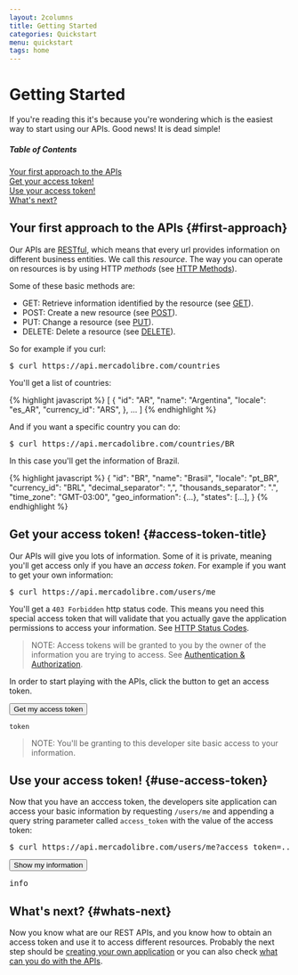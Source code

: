 ```yaml
---
layout: 2columns
title: Getting Started
categories: Quickstart
menu: quickstart
tags: home
---
```


# Getting Started

If you're reading this it's because you're wondering which is the easiest way to start using our APIs. Good news! It is dead simple!

<div class="contents">
<h5>Table of Contents</h5>

<dl>
  <dt><a href="javascript:void(0)" onClick="goToByScroll('first-approach')">Your first approach to the APIs</a></dt>
  <dt><a href="javascript:void(0)" onClick="goToByScroll('access-token-title')">Get your access token!</a></dt>
  <dt><a href="javascript:void(0)" onClick="goToByScroll('use-access-token')">Use your access token!</a></dt>
  <dt><a href="javascript:void(0)" onClick="goToByScroll('whats-next')">What's next?</a></dt>
</dl>
</div>


## Your first approach to the APIs {#first-approach}
Our APIs are [RESTful](http://es.wikipedia.org/wiki/Representational_State_Transfer), which means that every url provides information on different business entities. We call this _resource_. The way you can operate on resources is by using HTTP _methods_ (see [HTTP Methods](http://www.w3.org/Protocols/rfc2616/rfc2616-sec9.html#sec9)).  

Some of these basic methods are:
* GET: Retrieve information identified by the resource (see [GET](http://www.w3.org/Protocols/rfc2616/rfc2616-sec9.html#sec9.3)).
* POST: Create a new resource (see [POST](http://www.w3.org/Protocols/rfc2616/rfc2616-sec9.html#sec9.5)).
* PUT: Change a resource (see [PUT](http://www.w3.org/Protocols/rfc2616/rfc2616-sec9.html#sec9.6)).
* DELETE: Delete a resource (see [DELETE](http://www.w3.org/Protocols/rfc2616/rfc2616-sec9.html#sec9.7)).

So for example if you curl:

<pre class="terminal">$ curl https://api.mercadolibre.com/countries</pre>

You'll get a list of countries:
    
{% highlight javascript %}
[
  {
    "id": "AR",
    "name": "Argentina",
    "locale": "es_AR",
    "currency_id": "ARS",
  },
  ...
]
{% endhighlight %}

And if you want a specific country you can do:

<pre class="terminal">$ curl https://api.mercadolibre.com/countries/BR</pre>

In this case you'll get the information of Brazil.

{% highlight javascript %}
{
  "id": "BR",
  "name": "Brasil",
  "locale": "pt_BR",
  "currency_id": "BRL",
  "decimal_separator": ",",
  "thousands_separator": ".",
  "time_zone": "GMT-03:00",
  "geo_information": {...},
  "states": [...],
}
{% endhighlight %}

## Get your access token! {#access-token-title}
Our APIs will give you lots of information. Some of it is private, meaning you'll get access only if you have an _access token_.
For example if you want to get your own information:

<pre class="terminal">$ curl https://api.mercadolibre.com/users/me</pre>

You'll get a `403 Forbidden` http status code. This means you need this special access token that will validate that you actually gave the application permissions to access your information. See [HTTP Status Codes](http://www.w3.org/Protocols/rfc2616/rfc2616-sec10.html).

> NOTE: Access tokens will be granted to you by the owner of the information you are trying to access. See [Authentication & Authorization](/authentication-and-authorization).

In order to start playing with the APIs, click the button to get an access token.
<p><input class="ch-btn ch-btn-small" type="button" id="get-access-token" value="Get my access token" />
<pre id="token"><code id="access_token">token</code></pre></p>

> NOTE: You'll be granting to this developer site basic access to your information.

## Use your access token! {#use-access-token}

Now that you have an acccess token, the developers site application can access your basic information by requesting `/users/me` and appending a query string parameter called `access_token` with the value of the access token:

<pre class="terminal">$ curl https://api.mercadolibre.com/users/me?access_token=...</pre>

<input class="ch-btn ch-btn-small" type="button" id="show-my-info" value="Show my information" />
<p><pre id="me">info</pre></p>

## What's next? {#whats-next}

Now you know what are our REST APIs, and you know how to obtain an access token and use it to access different resources. Probably the next step should be [creating your own application](/creating-your-own-application) or you can also check [what can you do with the APIs](/guides).

<script>
    $(document).ready(function() {
        MELI.init({client_id: 6092});
        MELI.getLoginStatus();
        $('#token').hide();
        $('#me').hide();

        $('#get-access-token').click(function() {
            if(!MELI.getToken()) {
                MELI.login(function() {
                    $('#get-access-token').hide();
                    $('#token').show();
                    $('#access_token').html(MELI.getToken());
                });
            } else {
                $('#get-access-token').hide();
                $('#token').show();
                $('#access_token').html(MELI.getToken());
            }
        });

        $('#show-my-info').click(function() {
            if(!MELI.getToken()) {
                MELI.login(function() {
                    MELI.get('/users/me', null, function(data) {
                        $('#show-my-info').hide();
                        $('#me').html(JSON.stringify(data[2]));
                        $('#me').show();
                    });
                });
            } else {
                MELI.get('/users/me', null, function(data) {
                    $('#show-my-info').hide();
                    $('#me').html(JSON.stringify(data[2]));
                    $('#me').show();
                });
            }
        });
    });
</script>
